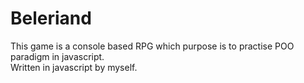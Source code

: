 <h1 class="text-center">Beleriand</h1>  

This game is a console based RPG which purpose is to practise POO paradigm in javascript.  
Written in javascript by myself.
